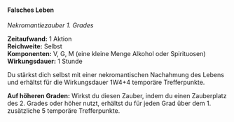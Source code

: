 #### Falsches Leben
<!-- markdownlint-disable link-image-reference-definitions -->
<!-- spell-checker:words added amount avoids casting concentration damage different duration emphasis ends english false formula hour halves hours kommagetrennt mechanics minutes reaction ritual same saving school somatic special spell throw true wording wotc -->
[_metadata_:spell_name]:- "Falsches Leben"
[_metadata_:spell_name_english]:- "False Life"
[_metadata_:spell_school]:- "Nekromantiezauber"
[_metadata_:spell_level]:- "1"
[_metadata_:casting_time_amount]:- "1"
[_metadata_:casting_time_unit]:- "Aktion"
[_metadata_:ritual]:- "false"
[_metadata_:range]:- "Selbst"
[_metadata_:target]:- "dich selbst"
[_metadata_:components_verbal]:- "true"
[_metadata_:components_somatic]:- "true"
[_metadata_:components_material]:- "true"
[_metadata_:components_material_description]:- "eine kleine Menge Alkohol oder Spirituosen"
[_metadata_:concentration]:- "false"
[_metadata_:duration]:- "1 Stunde"
[_metadata_:compared_to_wotc_srd_5.1]:- "mechanics_same_wording_same"
[_metadata_:compared_to_a5e_srd]:- "mechanics_different_wording_different"
<!-- markdownlint-disable-next-line no-emphasis-as-heading -->
_Nekromantiezauber 1. Grades_

**Zeitaufwand:** 1 Aktion \
**Reichweite:** Selbst \
**Komponenten:** V, G, M (eine kleine Menge Alkohol oder Spirituosen) \
**Wirkungsdauer:** 1 Stunde

Du stärkst dich selbst mit einer nekromantischen Nachahmung des Lebens und erhältst für die Wirkungsdauer 1W4+4 temporäre Trefferpunkte.

**Auf höheren Graden:** Wirkst du diesen Zauber, indem du einen Zauberplatz des 2. Grades oder höher nutzt, erhältst du für jeden Grad über dem 1. zusätzliche 5 temporäre Trefferpunkte.
